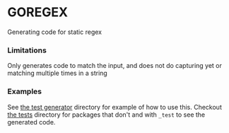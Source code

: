 # GOREGEX

Generating code for static regex

### Limitations

Only generates code to match the input, and does not do capturing yet or matching multiple times in a string

### Examples

See [the test generator](./pkg/test_gen) directory for example of how to use this.
Checkout [the tests](./test) directory for packages that don't and with `_test` to see the generated code.


